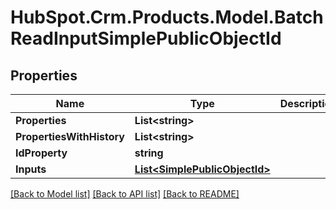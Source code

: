 # HubSpot.Crm.Products.Model.BatchReadInputSimplePublicObjectId

## Properties

Name | Type | Description | Notes
------------ | ------------- | ------------- | -------------
**Properties** | **List&lt;string&gt;** |  | 
**PropertiesWithHistory** | **List&lt;string&gt;** |  | 
**IdProperty** | **string** |  | [optional] 
**Inputs** | [**List&lt;SimplePublicObjectId&gt;**](SimplePublicObjectId.md) |  | 

[[Back to Model list]](../README.md#documentation-for-models) [[Back to API list]](../README.md#documentation-for-api-endpoints) [[Back to README]](../README.md)

